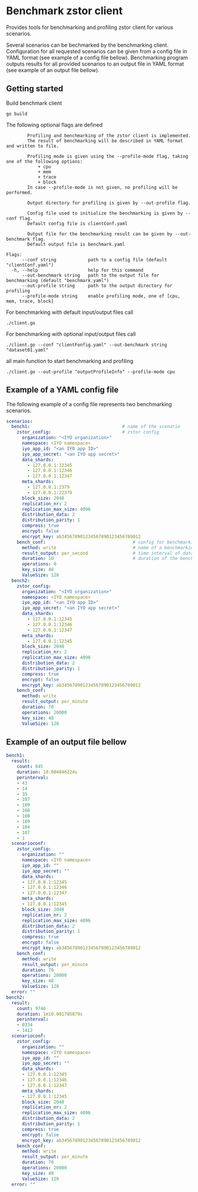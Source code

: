 # Benchmark zstor client

Provides tools for benchmarking and profiling zstor client for various scenarios.

Several scenarios can be bechmarked by the benchmarking client.
Configuration for all requested scenarios can be given from a config file in YAML format (see example of a config file bellow).
Benchmarking program outputs results for all provided scenarios to an output file in YAML format (see example of an output file bellow).




## Getting started

Build benchmark client
```
go build
```

The following optional flags are defined
```
		Profiling and benchmarking of the zstor client is implemented.
		The result of benchmarking will be described in YAML format and written to file.
		
		Profiling mode is given using the --profile-mode flag, taking one of the following options:
			+ cpu
			+ mem
			+ trace 
			+ block
		In case --profile-mode is not given, no profiling will be performed.

		Output directory for profiling is given by --out-profile flag.

		Config file used to initialize the benchmarking is given by --conf flag. 
		Default config file is clientConf.yaml

		Output file for the benchmarking result can be given by --out-benchmark flag.
		Default output file is benchmark.yaml

Flags:
      --conf string            path to a config file (default "clientConf.yaml")
  -h, --help                   help for this command
      --out-benchmark string   path to the output file for benchmarking (default "benchmark.yaml")
      --out-profile string     path to the output directory for profiling
      --profile-mode string    enable profiling mode, one of [cpu, mem, trace, block]

```

For benchmarking with default input/output files call
``` 
./client.go
```

For benchmarking with optional input/output files call
``` 
./client.go --conf "clientFonfig.yaml" --out-benchmark string "dataset01.yaml"
```

all main function to start benchmarking and profiling
``` 
./client.go --out-profile "outputProfileInfo" --profile-mode cpu
```

## Example of a YAML config file
The following example of a config file represents two benchmarking scenarios.

``` yaml
scenarios:
  bench1:                                   # name of the scenario
    zstor_config:                           # zstor config
      organization: "<IYO organization>"
      namespace: <IYO namespace>
      iyo_app_id: "<an IYO app ID>"
      iyo_app_secret: "<an IYO app secret>"
      data_shards:
        - 127.0.0.1:12345
        - 127.0.0.1:12346
        - 127.0.0.1:12347
      meta_shards:
        - 127.0.0.1:2379
        - 127.0.0.1:22379
      block_size: 2048
      replication_nr: 2
      replication_max_size: 4096
      distribution_data: 2
      distribution_parity: 1
      compress: true
      encrypt: false
      encrypt_key: ab345678901234567890123456789012
    bench_conf:                                 # config for benchmarking 
      method: write                             # name of a benchmarking method
      result_output: per_second                 # time interval of data collection
      duration: 10                              # duration of the benchmarking in seconds
      operations: 0
      key_size: 48
      ValueSize: 128
  bench2:
    zstor_config:
      organization: "<IYO organization>"
      namespace: <IYO namespace>
      iyo_app_id: "<an IYO app ID>"
      iyo_app_secret: "<an IYO app secret>"
      data_shards:
        - 127.0.0.1:12345
        - 127.0.0.1:12346
        - 127.0.0.1:12347
      meta_shards:
        - 127.0.0.1:12345
      block_size: 2048
      replication_nr: 2
      replication_max_size: 4096
      distribution_data: 2
      distribution_parity: 1
      compress: true
      encrypt: false
      encrypt_key: ab345678901234567890123456789012
    bench_conf:
      method: write
      result_output: per_minute
      duration: 70
      operations: 20000
      key_size: 48
      ValueSize: 128
```

## Example of an output file bellow

``` yaml
bench1:
  result:
    count: 845
    duration: 10.004846224s
    perinterval:
    - 43
    - 14
    - 35
    - 107
    - 109
    - 108
    - 108
    - 109
    - 104
    - 107
    - 1
  scenarioconf:
    zstor_config:
      organization: ""
      namespace: <IYO namespace>
      iyo_app_id: ""
      iyo_app_secret: ""
      data_shards:
      - 127.0.0.1:12345
      - 127.0.0.1:12346
      - 127.0.0.1:12347
      meta_shards:
      - 127.0.0.1:12345
      block_size: 2048
      replication_nr: 2
      replication_max_size: 4096
      distribution_data: 2
      distribution_parity: 1
      compress: true
      encrypt: false
      encrypt_key: ab345678901234567890123456789012
    bench_conf:
      method: write
      result_output: per_minute
      duration: 70
      operations: 20000
      key_size: 48
      ValueSize: 128
  error: ""
bench2:
  result:
    count: 9746
    duration: 1m10.001785879s
    perinterval:
    - 8334
    - 1412
  scenarioconf:
    zstor_config:
      organization: ""
      namespace: <IYO namespace>
      iyo_app_id: ""
      iyo_app_secret: ""
      data_shards:
      - 127.0.0.1:12345
      - 127.0.0.1:12346
      - 127.0.0.1:12347
      meta_shards:
      - 127.0.0.1:12345
      block_size: 2048
      replication_nr: 2
      replication_max_size: 4096
      distribution_data: 2
      distribution_parity: 1
      compress: true
      encrypt: false
      encrypt_key: ab345678901234567890123456789012
    bench_conf:
      method: write
      result_output: per_minute
      duration: 70
      operations: 20000
      key_size: 48
      ValueSize: 128
  error: ""

```